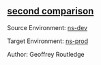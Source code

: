 ## [second comparison](https://app.salto.io/orgs/3ab0fb5b-95a7-497b-836a-2583702766e1/envs/6c1f64a5-b4b5-48e2-9d40-b65707cedb7f/deployments/9524c3c8-7807-4b67-843a-7a27f4d4ef4c)

Source Environment: [ns-dev](https://app.salto.io/orgs/3ab0fb5b-95a7-497b-836a-2583702766e1/envs/ca481ced-2058-49f5-adbd-a3fbb7b3884c) 

Target Environment: [ns-prod](https://app.salto.io/orgs/3ab0fb5b-95a7-497b-836a-2583702766e1/envs/6c1f64a5-b4b5-48e2-9d40-b65707cedb7f) 

Author: Geoffrey Routledge